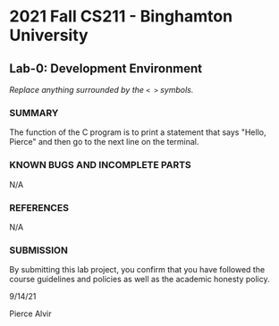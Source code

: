 # 2021 Fall CS211 - Binghamton University

## Lab-0: Development Environment

*Replace anything surrounded by the `< >` symbols.*

### SUMMARY

The function of the C program is to print a statement that says "Hello, Pierce" and then go to the next line on the terminal. 

### KNOWN BUGS AND INCOMPLETE PARTS

N/A

### REFERENCES

N/A

### SUBMISSION

By submitting this lab project, you confirm that you have followed the course guidelines and policies as well as the academic honesty policy.

9/14/21

Pierce Alvir


